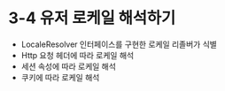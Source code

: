 # 3-4 유저 로케일 해석하기

- LocaleResolver 인터페이스를 구현한 로케일 리졸버가 식별
- Http 요청 헤더에 따라 로케일 해석
- 세션 속성에 따라 로케일 해석
- 쿠키에 따라 로케일 해석
